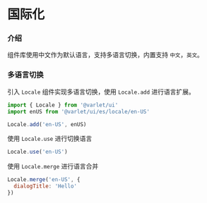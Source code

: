 # 国际化

### 介绍
组件库使用中文作为默认语言，支持多语言切换，内置支持 `中文`，`英文`。

### 多语言切换
引入 `Locale` 组件实现多语言切换，使用 `Locale.add` 进行语言扩展。

```js
import { Locale } from '@varlet/ui'
import enUS from '@varlet/ui/es/locale/en-US'

Locale.add('en-US', enUS)
```

使用 `Locale.use` 进行切换语言

```js
Locale.use('en-US')
```

使用 `Locale.merge` 进行语言合并

```js
Locale.merge('en-US', {
  dialogTitle: 'Hello'
})
```
